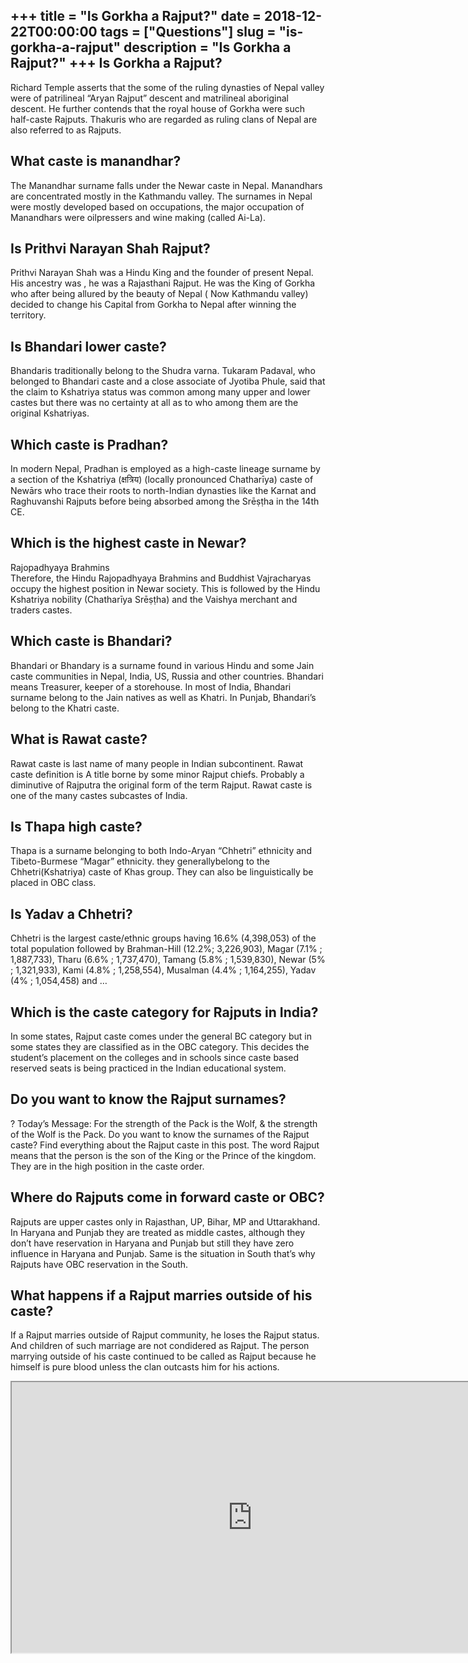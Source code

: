 +++
title = "Is Gorkha a Rajput?"
date = 2018-12-22T00:00:00
tags = ["Questions"]
slug = "is-gorkha-a-rajput"
description = "Is Gorkha a Rajput?"
+++
Is Gorkha a Rajput?
-------------------

Richard Temple asserts that the some of the ruling dynasties of Nepal valley were of patrilineal “Aryan Rajput” descent and matrilineal aboriginal descent. He further contends that the royal house of Gorkha were such half-caste Rajputs. Thakuris who are regarded as ruling clans of Nepal are also referred to as Rajputs.

What caste is manandhar?
------------------------

The Manandhar surname falls under the Newar caste in Nepal. Manandhars are concentrated mostly in the Kathmandu valley. The surnames in Nepal were mostly developed based on occupations, the major occupation of Manandhars were oilpressers and wine making (called Ai-La).

Is Prithvi Narayan Shah Rajput?
-------------------------------

Prithvi Narayan Shah was a Hindu King and the founder of present Nepal. His ancestry was , he was a Rajasthani Rajput. He was the King of Gorkha who after being allured by the beauty of Nepal ( Now Kathmandu valley) decided to change his Capital from Gorkha to Nepal after winning the territory.

Is Bhandari lower caste?
------------------------

Bhandaris traditionally belong to the Shudra varna. Tukaram Padaval, who belonged to Bhandari caste and a close associate of Jyotiba Phule, said that the claim to Kshatriya status was common among many upper and lower castes but there was no certainty at all as to who among them are the original Kshatriyas.

Which caste is Pradhan?
-----------------------

In modern Nepal, Pradhan is employed as a high-caste lineage surname by a section of the Kshatriya (क्षत्रिय) (locally pronounced Chatharīya) caste of Newārs who trace their roots to north-Indian dynasties like the Karnat and Raghuvanshi Rajputs before being absorbed among the Srēṣṭha in the 14th CE.

Which is the highest caste in Newar?
------------------------------------

Rajopadhyaya Brahmins  
Therefore, the Hindu Rajopadhyaya Brahmins and Buddhist Vajracharyas occupy the highest position in Newar society. This is followed by the Hindu Kshatriya nobility (Chatharīya Srēṣṭha) and the Vaishya merchant and traders castes.

Which caste is Bhandari?
------------------------

Bhandari or Bhandary is a surname found in various Hindu and some Jain caste communities in Nepal, India, US, Russia and other countries. Bhandari means Treasurer, keeper of a storehouse. In most of India, Bhandari surname belong to the Jain natives as well as Khatri. In Punjab, Bhandari’s belong to the Khatri caste.

What is Rawat caste?
--------------------

Rawat caste is last name of many people in Indian subcontinent. Rawat caste definition is A title borne by some minor Rajput chiefs. Probably a diminutive of Rajputra the original form of the term Rajput. Rawat caste is one of the many castes subcastes of India.

Is Thapa high caste?
--------------------

Thapa is a surname belonging to both Indo-Aryan “Chhetri” ethnicity and Tibeto-Burmese “Magar” ethnicity. they generallybelong to the Chhetri(Kshatriya) caste of Khas group. They can also be linguistically be placed in OBC class.

Is Yadav a Chhetri?
-------------------

Chhetri is the largest caste/ethnic groups having 16.6% (4,398,053) of the total population followed by Brahman-Hill (12.2%; 3,226,903), Magar (7.1% ; 1,887,733), Tharu (6.6% ; 1,737,470), Tamang (5.8% ; 1,539,830), Newar (5% ; 1,321,933), Kami (4.8% ; 1,258,554), Musalman (4.4% ; 1,164,255), Yadav (4% ; 1,054,458) and …

Which is the caste category for Rajputs in India?
-------------------------------------------------

In some states, Rajput caste comes under the general BC category but in some states they are classified as in the OBC category. This decides the student’s placement on the colleges and in schools since caste based reserved seats is being practiced in the Indian educational system.

Do you want to know the Rajput surnames?
----------------------------------------

? Today’s Message: For the strength of the Pack is the Wolf, &amp; the strength of the Wolf is the Pack. Do you want to know the surnames of the Rajput caste? Find everything about the Rajput caste in this post. The word Rajput means that the person is the son of the King or the Prince of the kingdom. They are in the high position in the caste order.

Where do Rajputs come in forward caste or OBC?
----------------------------------------------

Rajputs are upper castes only in Rajasthan, UP, Bihar, MP and Uttarakhand. In Haryana and Punjab they are treated as middle castes, although they don’t have reservation in Haryana and Punjab but still they have zero influence in Haryana and Punjab. Same is the situation in South that’s why Rajputs have OBC reservation in the South.

What happens if a Rajput marries outside of his caste?
------------------------------------------------------

If a Rajput marries outside of Rajput community, he loses the Rajput status. And children of such marriage are not condidered as Rajput. The person marrying outside of his caste continued to be called as Rajput because he himself is pure blood unless the clan outcasts him for his actions.

<iframe allow="accelerometer; autoplay; clipboard-write; encrypted-media; gyroscope; picture-in-picture" allowfullscreen="" class="__youtube_prefs__  epyt-is-override  no-lazyload" data-no-lazy="1" data-origheight="433" data-origwidth="770" data-skipgform_ajax_framebjll="" height="433" id="_ytid_39141" loading="lazy" src="https://www.youtube.com/embed/9X-yOLIMcjc?enablejsapi=1&autoplay=0&cc_load_policy=0&cc_lang_pref=&iv_load_policy=1&loop=0&modestbranding=0&rel=1&fs=1&playsinline=0&autohide=2&theme=dark&color=red&controls=1&" title="YouTube player" width="770"></iframe>